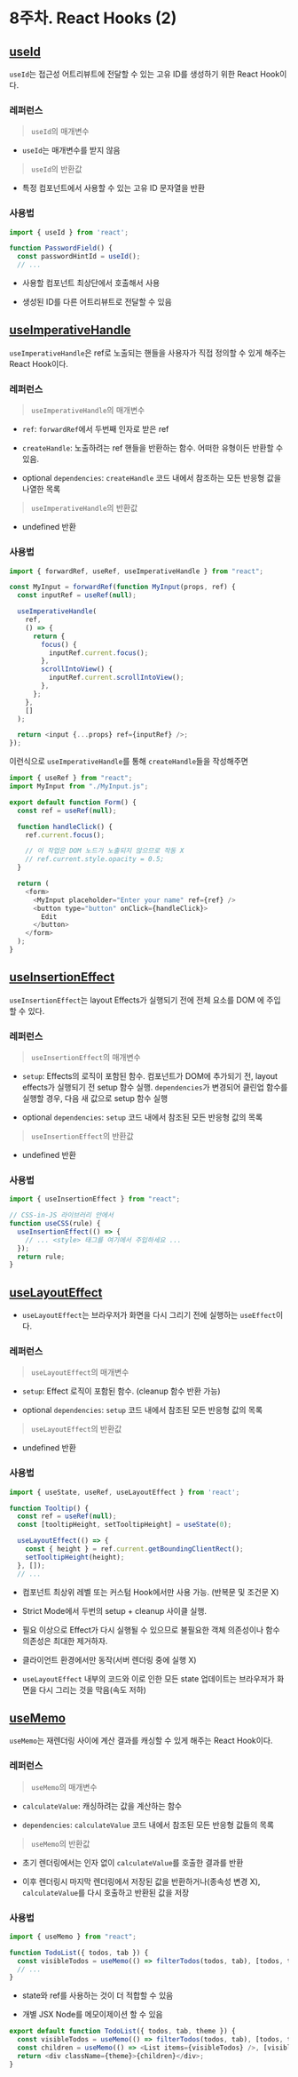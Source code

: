 # 8주차. React Hooks (2)

## [useId](https://ko.react.dev/reference/react/useId)

`useId`는 접근성 어트리뷰트에 전달할 수 있는 고유 ID를 생성하기 위한 React Hook이다.

### 레퍼런스

> `useId`의 매개변수

- `useId`는 매개변수를 받지 않음

> `useId`의 반환값

- 특정 컴포넌트에서 사용할 수 있는 고유 ID 문자열을 반환

### 사용법

```js
import { useId } from 'react';

function PasswordField() {
  const passwordHintId = useId();
  // ...
```

- 사용할 컴포넌트 최상단에서 호출해서 사용

- 생성된 ID를 다른 어트리뷰트로 전달할 수 있음

## [useImperativeHandle](https://ko.react.dev/reference/react/useImperativeHandle)

`useImperativeHandle`은 ref로 노출되는 핸들을 사용자가 직접 정의할 수 있게 해주는 React Hook이다.

### 레퍼런스

> `useImperativeHandle`의 매개변수

- `ref`: `forwardRef`에서 두번째 인자로 받은 ref

- `createHandle`: 노출하려는 ref 핸들을 반환하는 함수. 어떠한 유형이든 반환할 수 있음.

- optional `dependencies`: `createHandle` 코드 내에서 참조하는 모든 반응형 값을 나열한 목록

> `useImperativeHandle`의 반환값

- undefined 반환

### 사용법

```js
import { forwardRef, useRef, useImperativeHandle } from "react";

const MyInput = forwardRef(function MyInput(props, ref) {
  const inputRef = useRef(null);

  useImperativeHandle(
    ref,
    () => {
      return {
        focus() {
          inputRef.current.focus();
        },
        scrollIntoView() {
          inputRef.current.scrollIntoView();
        },
      };
    },
    []
  );

  return <input {...props} ref={inputRef} />;
});
```

이런식으로 `useImperativeHandle`를 통해 `createHandle`들을 작성해주면

```js
import { useRef } from "react";
import MyInput from "./MyInput.js";

export default function Form() {
  const ref = useRef(null);

  function handleClick() {
    ref.current.focus();

    // 이 작업은 DOM 노드가 노출되지 않으므로 작동 X
    // ref.current.style.opacity = 0.5;
  }

  return (
    <form>
      <MyInput placeholder="Enter your name" ref={ref} />
      <button type="button" onClick={handleClick}>
        Edit
      </button>
    </form>
  );
}
```

## [useInsertionEffect](https://ko.react.dev/reference/react/useInsertionEffect)

`useInsertionEffect`는 layout Effects가 실행되기 전에 전체 요소를 DOM 에 주입 할 수 있다.

### 레퍼런스

> `useInsertionEffect`의 매개변수

- `setup`: Effects의 로직이 포함된 함수. 컴포넌트가 DOM에 추가되기 전, layout effects가 실행되기 전 setup 함수 실행. `dependencies`가 변경되어 클린업 함수를 실행할 경우, 다음 새 값으로 setup 함수 실행

- optional `dependencies`: `setup` 코드 내에서 참조된 모든 반응형 값의 목록

> `useInsertionEffect`의 반환값

- undefined 반환

### 사용법

```js
import { useInsertionEffect } from "react";

// CSS-in-JS 라이브러리 안에서
function useCSS(rule) {
  useInsertionEffect(() => {
    // ... <style> 태그를 여기에서 주입하세요 ...
  });
  return rule;
}
```

## [useLayoutEffect](https://ko.react.dev/reference/react/useLayoutEffect)

- `useLayoutEffect`는 브라우저가 화면을 다시 그리기 전에 실행하는 `useEffect`이다.

### 레퍼런스

> `useLayoutEffect`의 매개변수

- `setup`: Effect 로직이 포함된 함수. (cleanup 함수 반환 가능)

- optional `dependencies`: `setup` 코드 내에서 참조된 모든 반응형 값의 목록

> `useLayoutEffect`의 반환값

- undefined 반환

### 사용법

```js
import { useState, useRef, useLayoutEffect } from 'react';

function Tooltip() {
  const ref = useRef(null);
  const [tooltipHeight, setTooltipHeight] = useState(0);

  useLayoutEffect(() => {
    const { height } = ref.current.getBoundingClientRect();
    setTooltipHeight(height);
  }, []);
  // ...
```

- 컴포넌트 최상위 레벨 또는 커스텀 Hook에서만 사용 가능. (반복문 및 조건문 X)

- Strict Mode에서 두번의 setup + cleanup 사이클 실행.

- 필요 이상으로 Effect가 다시 실행될 수 있으므로 불필요한 객체 의존성이나 함수 의존성은 최대한 제거하자.

- 클라이언트 환경에서만 동작(서버 렌더링 중에 실행 X)

- `useLayoutEffect` 내부의 코드와 이로 인한 모든 state 업데이트는 브라우저가 화면을 다시 그리는 것을 막음(속도 저하)

## [useMemo](https://ko.react.dev/reference/react/useMemo)

`useMemo`는 재렌더링 사이에 계산 결과를 캐싱할 수 있게 해주는 React Hook이다.

### 레퍼런스

> `useMemo`의 매개변수

- `calculateValue`: 캐싱하려는 값을 계산하는 함수

- `dependencies`: `calculateValue` 코드 내에서 참조된 모든 반응형 값들의 목록

> `useMemo`의 반환값

- 초기 렌더링에서는 인자 없이 `calculateValue`를 호출한 결과를 반환

- 이후 렌더링시 마지막 렌더링에서 저장된 값을 반환하거나(종속성 변경 X), `calculateValue`를 다시 호출하고 반환된 값을 저장

### 사용법

```js
import { useMemo } from "react";

function TodoList({ todos, tab }) {
  const visibleTodos = useMemo(() => filterTodos(todos, tab), [todos, tab]);
  // ...
}
```

- state와 ref를 사용하는 것이 더 적합할 수 있음

- 개별 JSX Node를 메모이제이션 할 수 있음

```js
export default function TodoList({ todos, tab, theme }) {
  const visibleTodos = useMemo(() => filterTodos(todos, tab), [todos, tab]);
  const children = useMemo(() => <List items={visibleTodos} />, [visibleTodos]);
  return <div className={theme}>{children}</div>;
}
```
